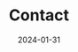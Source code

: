 ---
title: Contact
type: landing
date: 2024-01-31

sections:
  - block: contact
    content:
      title: Contact
      subtitle:
      text: "Want to work together?"
      appointment_url: 'https://calendly.com/amarmandavia'
      contact_links:
        - icon: twitter
          icon_pack: fab
          name: DM me
          link: 'https://twitter.com/amar36'
        - icon: google-scholar
          icon_pack: ai
          name: Follow me 
          link: https://scholar.google.com/citations?user=ce1HkCQAAAAJ&hl=en
        - icon: linkedin
          icon_pack: fab
          name: Connect with me
          link: https://www.linkedin.com/in/amar-mandavia/

      # Automatically link email and phone or display as text?
      autolink: true
      
      # Email form provider
      form:
        provider: netlify
        formspree:
          id:
        netlify:
          # Enable CAPTCHA challenge to reduce spam?
          captcha: true
        
    design:
      columns: '1'
---